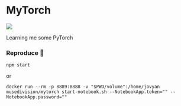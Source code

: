 # MyTorch

[![](https://dockerbuildbadges.quelltext.eu/status.svg?organization=musedivision&repository=mytorch)](https://hub.docker.com/r/musedivision/mytorch/builds/)   

Learning me some PyTorch


### Reproduce 🐳

`npm start`
 
 or

`docker run --rm -p 8889:8888 -v "$PWD/volume":/home/jovyan musedivision/mytorch start-notebook.sh --NotebookApp.token="" --NotebookApp.password=""`